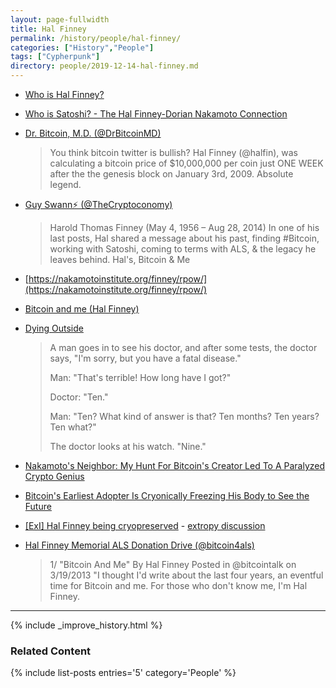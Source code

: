 ```yaml
---
layout: page-fullwidth
title: Hal Finney
permalink: /history/people/hal-finney/
categories: ["History","People"]
tags: ["Cypherpunk"]
directory: people/2019-12-14-hal-finney.md
---
```


* [Who is Hal Finney?](https://101blockchains.com/who-is-hal-finney-bitcoin/)

* [Who is Satoshi? - The Hal Finney-Dorian Nakamoto Connection](https://cointelegraph.com/news/who-is-satoshi-the-hal-finney-dorian-nakamoto-connection)

* [Dr. Bitcoin, M.D. (@DrBitcoinMD)](https://twitter.com/DrBitcoinMD/status/1165004233663496197?s=20)
  > You think bitcoin twitter is bullish? Hal Finney (@halfin), was calculating a bitcoin price of $10,000,000 per coin just ONE WEEK after the the genesis block on January 3rd, 2009. Absolute legend.

* [Guy Swann⚡ (@TheCryptoconomy)](https://twitter.com/thecryptoconomy/status/1166841133294637056?s=12)
  > Harold Thomas Finney (May 4, 1956 – Aug 28, 2014) In one of his last posts, Hal shared a message about his past, finding #Bitcoin, working with Satoshi, coming to terms with ALS, & the legacy he leaves behind. Hal's, Bitcoin & Me

* [https://nakamotoinstitute.org/finney/rpow/](https://nakamotoinstitute.org/finney/rpow/) 


* [Bitcoin and me (Hal Finney)](https://bitcointalk.org/index.php?topic=155054.0)

* [Dying Outside](https://www.lesswrong.com/posts/bshZiaLefDejvPKuS/dying-outside)
  > A man goes in to see his doctor, and after some tests, the doctor says, "I'm sorry, but you have a fatal disease."
  > 
  > Man: "That's terrible! How long have I got?"
  > 
  > Doctor: "Ten."
  > 
  > Man: "Ten? What kind of answer is that? Ten months? Ten years? Ten what?"
  > 
  > The doctor looks at his watch. "Nine."

* [Nakamoto's Neighbor: My Hunt For Bitcoin's Creator Led To A Paralyzed Crypto Genius](https://www.forbes.com/sites/andygreenberg/2014/03/25/satoshi-nakamotos-neighbor-the-bitcoin-ghostwriter-who-wasnt/#409dae0c4a37)

* [Bitcoin's Earliest Adopter Is Cryonically Freezing His Body to See the Future](https://www.wired.com/2014/08/hal-finney/)

* [[ExI] Hal Finney being cryopreserved](https://www.nytimes.com/2014/08/31/business/hal-finney-cryptographer-and-bitcoin-pioneer-dies-at-58.html) - [extropy discussion](http://lists.extropy.org/pipermail/extropy-chat/2014-August/082585.html)

* [Hal Finney Memorial ALS Donation Drive (@bitcoin4als)](https://twitter.com/bitcoin4als/status/1123209833375850496?s=12)
  > 1/ "Bitcoin And Me" By Hal Finney Posted in @bitcointalk on 3/19/2013 "I thought I'd write about the last four years, an eventful time for Bitcoin and me. For those who don't know me, I'm Hal Finney.



---

{% include _improve_history.html %}
### Related Content

{% include list-posts entries='5'  category='People' %}
